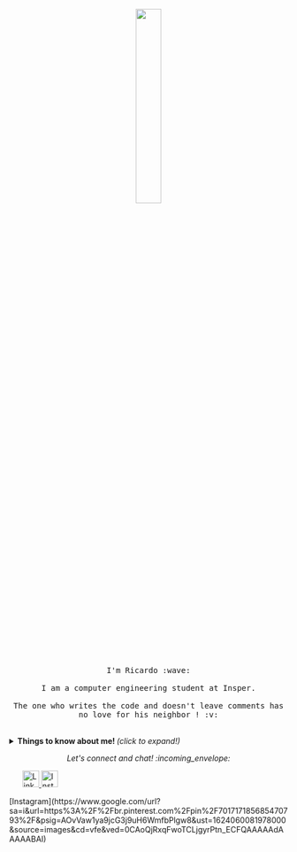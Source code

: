 <p align="center">
  <img src="https://media.giphy.com/media/MeJgB3yMMwIaHmKD4z/giphy.gif" width="30%">
  <br><br>
  <samp>
    I'm Ricardo :wave:
    <br><br>
    I am a computer engineering student at Insper.
<!--     <br><br>
    I believe in a world where Milkshakes can solve any and all problems :grin: -->
    <br><br>
    The one who writes the code and doesn't leave comments has no love for his neighbor ! :v:
  </samp>
</p>

<br>

<details>
  <p align="center">
  <summary> <b> Things to know about me! </b> <i>(click to expand!)</i> </summary>
  
  <br>
  
  ![Ricardo Mourao github stats](https://github-readme-stats.vercel.app/api?username=RicardoMourao-py&show_icons=true&title_color=fff&icon_color=79ff97&text_color=9f9f9f&bg_color=151515)

  ---

### - Languages ...



  <!-- For more icons please follow  https://github.com/MikeCodesDotNET/ColoredBadges -->
![Top Langs](https://github-readme-stats.vercel.app/api/top-langs/?username=RicardoMourao-py&show_icons=true&title_color=fff&icon_color=79ff97&text_color=9f9f9f&bg_color=151515)

  

---
</p>

  
</details>

<p align="center"> 
  <i> Let's connect and chat! :incoming_envelope: </i>
</p>

<p align="center">
  <ul>
  <a href="https://www.linkedin.com/feed/?trk=guest_homepage-basic_nav-header-signin">
    <img src="https://github.com/Quadrified/blob/master/assets/my_svgs/linkedin.svg" width="30px" alt="LinkedIn">
  </a>
  <a href="https://www.instagram.com/ricardo_mrf13/">
    <img src="https://www.google.com/url?sa=i&url=https%3A%2F%2Fbr.pinterest.com%2Fpin%2F701717185685470793%2F&psig=AOvVaw1ya9jcG3j9uH6WmfbPlgw8&ust=1624060081978000&source=images&cd=vfe&ved=0CAoQjRxqFwoTCLjgyrPtn_ECFQAAAAAdAAAAABAI" width="30px" alt="Instagram">
  </a>
    </ul>
</p>
[Instagram](https://www.google.com/url?sa=i&url=https%3A%2F%2Fbr.pinterest.com%2Fpin%2F701717185685470793%2F&psig=AOvVaw1ya9jcG3j9uH6WmfbPlgw8&ust=1624060081978000&source=images&cd=vfe&ved=0CAoQjRxqFwoTCLjgyrPtn_ECFQAAAAAdAAAAABAI)
